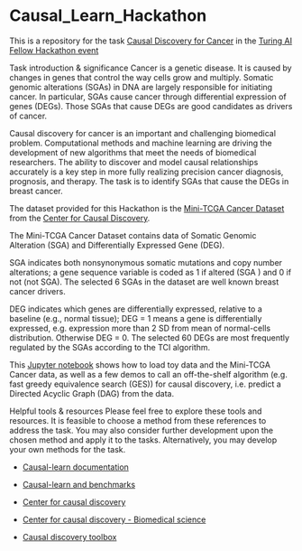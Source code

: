 # Causal_Learn_Hackathon
This is a repository for the task [Causal Discovery for Cancer](https://uk-ai.org/e-hackathon-march-2023/materials/problem_1/causal_discovery_cancer.html) in the [Turing AI Fellow Hackathon event](https://uk-ai.org/e-hackathon-march-2023/) 

Task introduction & significance
Cancer is a genetic disease. It is caused by changes in genes that control the way cells grow and multiply. Somatic genomic alterations (SGAs) in DNA are largely responsible for initiating cancer. In particular, SGAs cause cancer through differential expression of genes (DEGs). Those SGAs that cause DEGs are good candidates as drivers of cancer.

Causal discovery for cancer is an important and challenging biomedical problem. Computational methods and machine learning are driving the development of new algorithms that meet the needs of biomedical researchers. The ability to discover and model causal relationships accurately is a key step in more fully realizing precision cancer diagnosis, prognosis, and therapy. The task is to identify SGAs that cause the DEGs in breast cancer.

The dataset provided for this Hackathon is the [Mini-TCGA Cancer Dataset](http://www.ccd.pitt.edu/wp-content/uploads/2019/06/cancer_data.txt) from the [Center for Causal Discovery](https://www.ccd.pitt.edu/biomedical-science/).

The Mini-TCGA Cancer Dataset contains data of Somatic Genomic Alteration (SGA) and Differentially Expressed Gene (DEG).

SGA indicates both nonsynonymous somatic mutations and copy number alterations; a gene sequence variable is coded as 1 if altered (SGA ) and 0 if not (not SGA). The selected 6 SGAs in the dataset are well known breast cancer drivers.

DEG indicates which genes are differentially expressed, relative to a baseline (e.g., normal tissue); DEG = 1 means a gene is differentially expressed, e.g. expression more than 2 SD from mean of normal-cells distribution. Otherwise DEG = 0. The selected 60 DEGs are most frequently regulated by the SGAs according to the TCI algorithm.

This [Jupyter notebook](https://colab.research.google.com/drive/1LL-gsrJ7fdx4BosBQT9OM1Z5RBBw0g3y?usp=sharing) shows how to load toy data and the Mini-TCGA Cancer data, as well as a few demos to call an off-the-shelf algorithm (e.g. fast greedy equivalence search (GES)) for causal discovery, i.e. predict a Directed Acyclic Graph (DAG) from the data.

Helpful tools & resources
Please feel free to explore these tools and resources. It is feasible to choose a method from these references to address the task. You may also consider further development upon the chosen method and apply it to the tasks. Alternatively, you may develop your own methods for the task.

* [Causal-learn documentation](https://causal-learn.readthedocs.io/en/latest/index.html)

* [Causal-learn and benchmarks](https://www.cmu.edu/dietrich/causality/causal-learn/)

* [Center for causal discovery](https://bd2kccd.github.io/docs/)

* [Center for causal discovery - Biomedical science](https://www.ccd.pitt.edu/biomedical-science/)

* [Causal discovery toolbox](https://github.com/FenTechSolutions/CausalDiscoveryToolbox)
